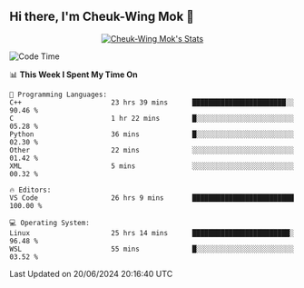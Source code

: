 ## Hi there, I'm Cheuk-Wing Mok 👋

<!--
**mozro0327/mozro0327** is a ✨ _special_ ✨ repository because its `README.md` (this file) appears on your GitHub profile.

Here are some ideas to get you started:

- 🔭 I’m currently working on ...
- 🌱 I’m currently learning ...
- 👯 I’m looking to collaborate on ...
- 🤔 I’m looking for help with ...
- 💬 Ask me about ...
- 📫 How to reach me: ...
- 😄 Pronouns: ...
- ⚡ Fun fact: ...
-->

<p align="center">
  <a href="https://github.com/mozro0327" class="rich-diff-level-one">
    <img src="https://github-readme-stats.vercel.app/api?username=mozro0327&title_color=333&text_color=777" alt="Cheuk-Wing Mok's Stats" >
    <!-- &hide=issues
    <img src="https://github-readme-stats.vercel.app/api?username=mozro0327&hide=issues&title_color=333&text_color=777" alt="Cheuk-Wing Mok's Stats" >
    -->
  </a>
</p>

<!--START_SECTION:waka-->
![Code Time](http://img.shields.io/badge/Code%20Time-2%2C701%20hrs%2044%20mins-blue)

📊 **This Week I Spent My Time On** 

```text
💬 Programming Languages: 
C++                      23 hrs 39 mins      ███████████████████████░░   90.46 % 
C                        1 hr 22 mins        █░░░░░░░░░░░░░░░░░░░░░░░░   05.28 % 
Python                   36 mins             █░░░░░░░░░░░░░░░░░░░░░░░░   02.30 % 
Other                    22 mins             ░░░░░░░░░░░░░░░░░░░░░░░░░   01.42 % 
XML                      5 mins              ░░░░░░░░░░░░░░░░░░░░░░░░░   00.32 % 

🔥 Editors: 
VS Code                  26 hrs 9 mins       █████████████████████████   100.00 % 

💻 Operating System: 
Linux                    25 hrs 14 mins      ████████████████████████░   96.48 % 
WSL                      55 mins             █░░░░░░░░░░░░░░░░░░░░░░░░   03.52 % 
```


 Last Updated on 20/06/2024 20:16:40 UTC
<!--END_SECTION:waka-->

